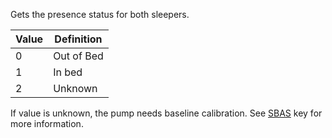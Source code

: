 Gets the presence status for both sleepers.

| Value | Definition |
| ---- | ---- |
| 0 | Out of Bed |
| 1 | In bed |
| 2 | Unknown |

If value is unknown, the pump needs baseline calibration. See [SBAS](#SBAS) key for more information.